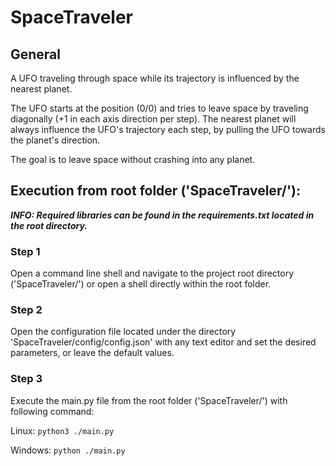 # SpaceTraveler

## General
A UFO traveling through space while its trajectory is influenced by the nearest planet.

The UFO starts at the position (0/0) and tries to leave space by traveling diagonally (+1 in each axis direction per step).
The nearest planet will always influence the UFO's trajectory each step, by pulling the UFO towards the planet's direction.

The goal is to leave space without crashing into any planet.

## Execution from root folder ('SpaceTraveler/'):

***INFO: Required libraries can be found in the requirements.txt located in the root directory.***

### Step 1

Open a command line shell and navigate to the project root directory ('SpaceTraveler/') or open a shell directly within the root folder.

### Step 2

Open the configuration file located under the directory 'SpaceTraveler/config/config.json' with any text editor and set the desired parameters, or leave the default values.

### Step 3

Execute the main.py file from the root folder ('SpaceTraveler/') with following command:

Linux: ``python3 ./main.py``

Windows: ``python ./main.py``